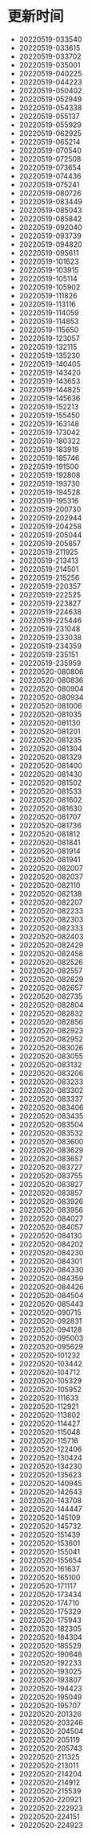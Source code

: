 # 更新时间
* 20220519-033540
* 20220519-033615
* 20220519-033702
* 20220519-035001
* 20220519-040225
* 20220519-044223
* 20220519-050402
* 20220519-052949
* 20220519-054338
* 20220519-055137
* 20220519-055929
* 20220519-062925
* 20220519-065214
* 20220519-070540
* 20220519-072508
* 20220519-073654
* 20220519-074436
* 20220519-075241
* 20220519-080726
* 20220519-083449
* 20220519-085043
* 20220519-085842
* 20220519-092040
* 20220519-093739
* 20220519-094820
* 20220519-095611
* 20220519-101623
* 20220519-103915
* 20220519-105114
* 20220519-105902
* 20220519-111826
* 20220519-113116
* 20220519-114059
* 20220519-114853
* 20220519-115650
* 20220519-123057
* 20220519-132115
* 20220519-135230
* 20220519-140405
* 20220519-143420
* 20220519-143653
* 20220519-144825
* 20220519-145636
* 20220519-152213
* 20220519-155450
* 20220519-163148
* 20220519-173042
* 20220519-180322
* 20220519-183919
* 20220519-185746
* 20220519-191500
* 20220519-192808
* 20220519-193730
* 20220519-194528
* 20220519-195316
* 20220519-200730
* 20220519-202944
* 20220519-204258
* 20220519-205044
* 20220519-205857
* 20220519-211925
* 20220519-213413
* 20220519-214501
* 20220519-215256
* 20220519-220357
* 20220519-222525
* 20220519-223827
* 20220519-224638
* 20220519-225446
* 20220519-231048
* 20220519-233038
* 20220519-234359
* 20220519-235151
* 20220519-235959
* 20220520-080806
* 20220520-080836
* 20220520-080904
* 20220520-080934
* 20220520-081006
* 20220520-081035
* 20220520-081130
* 20220520-081201
* 20220520-081235
* 20220520-081304
* 20220520-081329
* 20220520-081400
* 20220520-081430
* 20220520-081502
* 20220520-081533
* 20220520-081602
* 20220520-081630
* 20220520-081707
* 20220520-081736
* 20220520-081812
* 20220520-081841
* 20220520-081914
* 20220520-081941
* 20220520-082007
* 20220520-082037
* 20220520-082110
* 20220520-082138
* 20220520-082207
* 20220520-082233
* 20220520-082303
* 20220520-082333
* 20220520-082403
* 20220520-082429
* 20220520-082458
* 20220520-082526
* 20220520-082557
* 20220520-082629
* 20220520-082657
* 20220520-082735
* 20220520-082804
* 20220520-082832
* 20220520-082856
* 20220520-082923
* 20220520-082952
* 20220520-083026
* 20220520-083055
* 20220520-083132
* 20220520-083206
* 20220520-083233
* 20220520-083302
* 20220520-083337
* 20220520-083406
* 20220520-083435
* 20220520-083504
* 20220520-083532
* 20220520-083600
* 20220520-083629
* 20220520-083657
* 20220520-083727
* 20220520-083755
* 20220520-083827
* 20220520-083857
* 20220520-083926
* 20220520-083956
* 20220520-084027
* 20220520-084057
* 20220520-084130
* 20220520-084202
* 20220520-084230
* 20220520-084301
* 20220520-084330
* 20220520-084359
* 20220520-084426
* 20220520-084504
* 20220520-085443
* 20220520-090715
* 20220520-092831
* 20220520-094128
* 20220520-095003
* 20220520-095629
* 20220520-101232
* 20220520-103442
* 20220520-104712
* 20220520-105329
* 20220520-105952
* 20220520-111633
* 20220520-112921
* 20220520-113802
* 20220520-114427
* 20220520-115048
* 20220520-115716
* 20220520-122406
* 20220520-130424
* 20220520-134230
* 20220520-135623
* 20220520-140945
* 20220520-142643
* 20220520-143708
* 20220520-144447
* 20220520-145109
* 20220520-145732
* 20220520-151439
* 20220520-153601
* 20220520-155041
* 20220520-155654
* 20220520-161637
* 20220520-165100
* 20220520-171117
* 20220520-173434
* 20220520-174710
* 20220520-175329
* 20220520-175943
* 20220520-182305
* 20220520-184304
* 20220520-185529
* 20220520-190648
* 20220520-192233
* 20220520-193025
* 20220520-193807
* 20220520-194423
* 20220520-195049
* 20220520-195707
* 20220520-201326
* 20220520-203246
* 20220520-204504
* 20220520-205119
* 20220520-205743
* 20220520-211325
* 20220520-213011
* 20220520-214204
* 20220520-214912
* 20220520-215539
* 20220520-220921
* 20220520-222923
* 20220520-224151
* 20220520-224923
